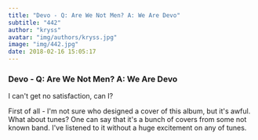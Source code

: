 ```yaml
---
title: "Devo - Q: Are We Not Men? A: We Are Devo"
subtitle: "442"
author: "kryss"
avatar: "img/authors/kryss.jpg"
image: "img/442.jpg"
date: 2018-02-16 15:05:17
---
```


### Devo - Q: Are We Not Men? A: We Are Devo
I can't get no satisfaction, can I?

First of all - I'm not sure who designed a cover of this album, but it's awful. What about tunes? One can say that it's a bunch of covers from some not known band. I've listened to it without a huge excitement on any of tunes.
